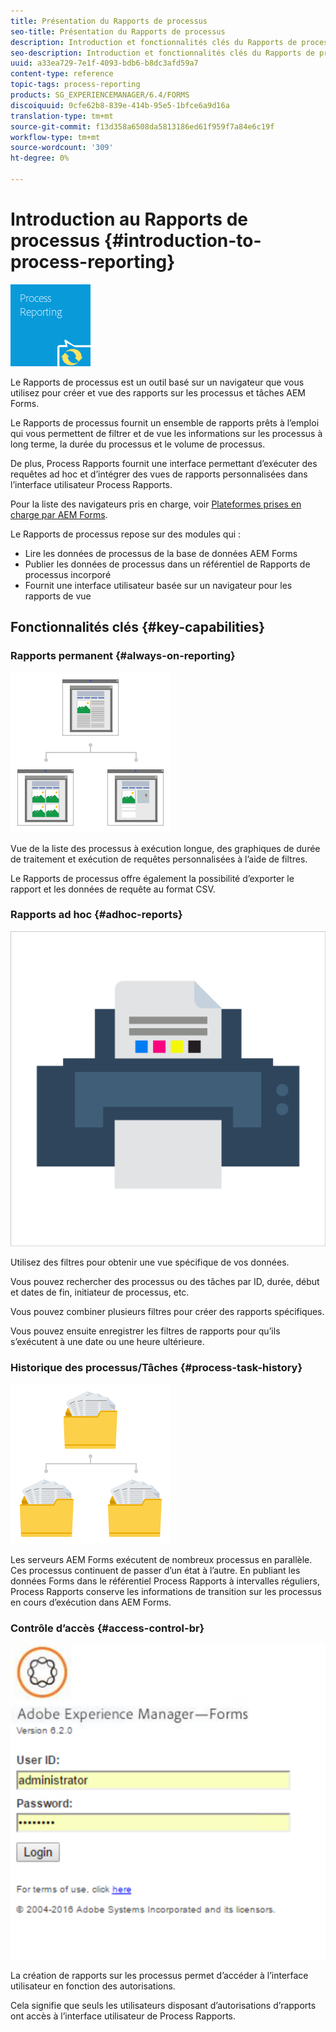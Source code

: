 ```yaml
---
title: Présentation du Rapports de processus
seo-title: Présentation du Rapports de processus
description: Introduction et fonctionnalités clés du Rapports de processus AEM Forms on JEE
seo-description: Introduction et fonctionnalités clés du Rapports de processus AEM Forms on JEE
uuid: a33ea729-7e1f-4093-bdb6-b8dc3afd59a7
content-type: reference
topic-tags: process-reporting
products: SG_EXPERIENCEMANAGER/6.4/FORMS
discoiquuid: 0cfe62b8-839e-414b-95e5-1bfce6a9d16a
translation-type: tm+mt
source-git-commit: f13d358a6508da5813186ed61f959f7a84e6c19f
workflow-type: tm+mt
source-wordcount: '309'
ht-degree: 0%

---
```



# Introduction au Rapports de processus {#introduction-to-process-reporting}

![processus-rapports](assets/process-reporting.png)

Le Rapports de processus est un outil basé sur un navigateur que vous utilisez pour créer et vue des rapports sur les processus et tâches AEM Forms.

Le Rapports de processus fournit un ensemble de rapports prêts à l’emploi qui vous permettent de filtrer et de vue les informations sur les processus à long terme, la durée du processus et le volume de processus.

De plus, Process Rapports fournit une interface permettant d’exécuter des requêtes ad hoc et d’intégrer des vues de rapports personnalisées dans l’interface utilisateur Process Rapports.

Pour la liste des navigateurs pris en charge, voir [Plateformes prises en charge par AEM Forms](/help/forms/using/aem-forms-jee-supported-platforms.md).

Le Rapports de processus repose sur des modules qui :

* Lire les données de processus de la base de données AEM Forms
* Publier les données de processus dans un référentiel de Rapports de processus incorporé
* Fournit une interface utilisateur basée sur un navigateur pour les rapports de vue

## Fonctionnalités clés {#key-capabilities}

### Rapports permanent {#always-on-reporting}

![gestion de site](assets/site-management.png)

Vue de la liste des processus à exécution longue, des graphiques de durée de traitement et exécution de requêtes personnalisées à l’aide de filtres.

Le Rapports de processus offre également la possibilité d’exporter le rapport et les données de requête au format CSV.

### Rapports ad hoc {#adhoc-reports}

![impression et couleur](assets/print-&-colour.png)

Utilisez des filtres pour obtenir une vue spécifique de vos données.

Vous pouvez rechercher des processus ou des tâches par ID, durée, début et dates de fin, initiateur de processus, etc.

Vous pouvez combiner plusieurs filtres pour créer des rapports spécifiques.

Vous pouvez ensuite enregistrer les filtres de rapports pour qu’ils s’exécutent à une date ou une heure ultérieure.

### Historique des processus/Tâches {#process-task-history}

![gestion de fichiers](assets/file-management.png)

Les serveurs AEM Forms exécutent de nombreux processus en parallèle. Ces processus continuent de passer d’un état à l’autre. En publiant les données Forms dans le référentiel Process Rapports à intervalles réguliers, Process Rapports conserve les informations de transition sur les processus en cours d’exécution dans AEM Forms.

### Contrôle d’accès {#access-control-br}

![sans titre](assets/untitled.png)

La création de rapports sur les processus permet d’accéder à l’interface utilisateur en fonction des autorisations.

Cela signifie que seuls les utilisateurs disposant d’autorisations d’rapports ont accès à l’interface utilisateur de Process Rapports.


